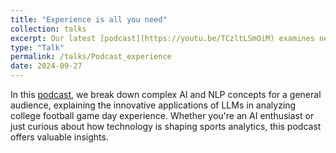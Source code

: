 ```yaml
---
title: "Experience is all you need"
collection: talks
excerpt: Our latest [podcast](https://youtu.be/TCzltLSmOiM) examines new research published in _Sport Management Review_ that uses advanced AI language models to analyze fan sentiment in college football stadium reviews, revealing valuable insights for college football game day experience management and operations.
type: "Talk"
permalink: /talks/Podcast_experience
date: 2024-09-27
---
```


In this [podcast](https://youtu.be/TCzltLSmOiM), we break down complex AI and NLP concepts for a general audience, explaining the innovative applications of LLMs in analyzing college football game day experience. Whether you're an AI enthusiast or just curious about how technology is shaping sports analytics, this podcast offers valuable insights.
